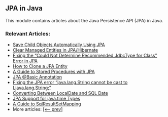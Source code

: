 ## JPA in Java

This module contains articles about the Java Persistence API (JPA) in Java.

### Relevant Articles:

- [Save Child Objects Automatically Using JPA](https://www.baeldung.com/jpa-save-child-objects-automatically)
- [Clear Managed Entities in JPA/Hibernate](https://www.baeldung.com/hibernate-clear-managed-entities)
- [Fixing the “Could Not Determine Recommended JdbcType for Class” Error in JPA](https://www.baeldung.com/jpa-could-not-determine-recommended-jdbctype-for-class)
- [How to Clone a JPA Entity](https://www.baeldung.com/java-jpa-clone-entity)
- [A Guide to Stored Procedures with JPA](https://www.baeldung.com/jpa-stored-procedures)
- [JPA @Basic Annotation](https://www.baeldung.com/jpa-basic-annotation)
- [Fixing the JPA error “java.lang.String cannot be cast to Ljava.lang.String;”](https://www.baeldung.com/jpa-error-java-lang-string-cannot-be-cast)
- [Converting Between LocalDate and SQL Date](https://www.baeldung.com/java-convert-localdate-sql-date)
- [JPA Support for java.time Types](https://www.baeldung.com/jpa-java-time)
- [A Guide to SqlResultSetMapping](https://www.baeldung.com/jpa-sql-resultset-mapping)
- More articles: [[<-- prev]](/persistence-modules/java-jpa-3)